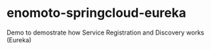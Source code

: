 # enomoto-springcloud-eureka
Demo to demostrate how Service Registration and Discovery works (Eureka)
